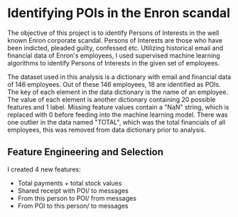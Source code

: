 # Identifying POIs in the Enron scandal

The objective of this project is to identify Persons of Interests in the well known Enron corporate scandal. Persons of Interests are those who have been indicted, pleaded guilty, confessed etc. Utilizing historical email and financial data of Enron's employees, I used supervised machine learning algorithms to identify Persons of Interests in the given set of employees.

The dataset used in this analysis is a dictionary with email and financial data of 146 employees. Out of these 146 employees, 18 are identified as POIs. The key of each element in the data dictionary is the name of an employee. The value of each element is another dictionary containing 20 possible features and 1 label. Missing feature values contain a "NaN" string, which is replaced with 0 before feeding into the machine learning model. There was one outlier in the data named "TOTAL", which was the total financials of all employees, this was removed from data dictionary prior to analysis.

## Feature Engineering and Selection

I created 4 new features:

- Total payments + total stock values
- Shared receipt with POI/ to messages
- From this person to POI/ from messages
- From POI to this person/ to messages

